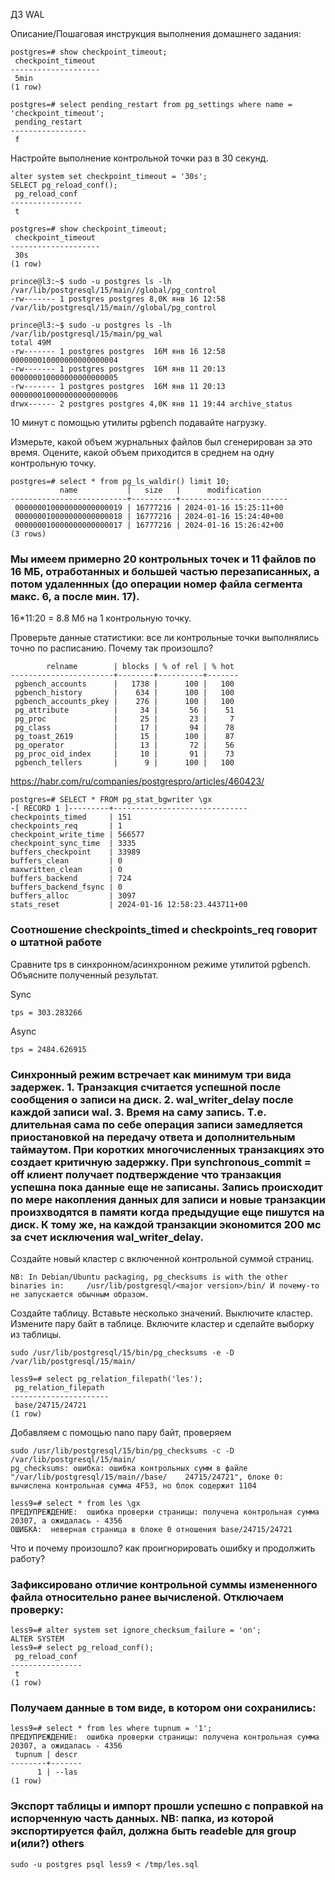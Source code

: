 ДЗ WAL

Описание/Пошаговая инструкция выполнения домашнего задания:


    postgres=# show checkpoint_timeout;
     checkpoint_timeout 
    --------------------
     5min
    (1 row)

    postgres=# select pending_restart from pg_settings where name = 'checkpoint_timeout';
     pending_restart 
    -----------------
     f

Настройте выполнение контрольной точки раз в 30 секунд.

    alter system set checkpoint_timeout = '30s'; 
    SELECT pg_reload_conf();
     pg_reload_conf 
    ----------------
     t

    postgres=# show checkpoint_timeout;
     checkpoint_timeout 
    --------------------
     30s
    (1 row)

    prince@l3:~$ sudo -u postgres ls -lh  /var/lib/postgresql/15/main//global/pg_control
    -rw------- 1 postgres postgres 8,0K янв 16 12:58 /var/lib/postgresql/15/main//global/pg_control

    prince@l3:~$ sudo -u postgres ls -lh  /var/lib/postgresql/15/main/pg_wal
    total 49M
    -rw------- 1 postgres postgres  16M янв 16 12:58 000000010000000000000004
    -rw------- 1 postgres postgres  16M янв 11 20:13 000000010000000000000005
    -rw------- 1 postgres postgres  16M янв 11 20:13 000000010000000000000006
    drwx------ 2 postgres postgres 4,0K янв 11 19:44 archive_status

10 минут c помощью утилиты pgbench подавайте нагрузку.

Измерьте, какой объем журнальных файлов был сгенерирован за это время. Оцените, какой объем приходится в среднем на одну контрольную точку.

    postgres=# select * from pg_ls_waldir() limit 10;
               name           |   size   |      modification      
    --------------------------+----------+------------------------
     000000010000000000000019 | 16777216 | 2024-01-16 15:25:11+00
     000000010000000000000018 | 16777216 | 2024-01-16 15:24:40+00
     000000010000000000000017 | 16777216 | 2024-01-16 15:26:42+00
    (3 rows)

### Мы имеем примерно 20 контрольных точек и 11 файлов по 16 МБ, отработанных и большей частью перезаписанных, а потом удаленнных (до операции номер файла сегмента макс. 6, а после мин. 17). 

 16*11:20 = 8.8 Мб на 1 контрольную точку.

Проверьте данные статистики: все ли контрольные точки выполнялись точно по расписанию. Почему так произошло?

            relname        | blocks | % of rel | % hot 
    -----------------------+--------+----------+-------
     pgbench_accounts      |   1738 |      100 |   100
     pgbench_history       |    634 |      100 |   100
     pgbench_accounts_pkey |    276 |      100 |   100
     pg_attribute          |     34 |       56 |    51
     pg_proc               |     25 |       23 |     7
     pg_class              |     17 |       94 |    78
     pg_toast_2619         |     15 |      100 |    87
     pg_operator           |     13 |       72 |    56
     pg_proc_oid_index     |     10 |       91 |    73
     pgbench_tellers       |      9 |      100 |   100

https://habr.com/ru/companies/postgrespro/articles/460423/

    postgres=# SELECT * FROM pg_stat_bgwriter \gx
    -[ RECORD 1 ]---------+------------------------------
    checkpoints_timed     | 151
    checkpoints_req       | 1
    checkpoint_write_time | 566577
    checkpoint_sync_time  | 3335
    buffers_checkpoint    | 33989
    buffers_clean         | 0
    maxwritten_clean      | 0
    buffers_backend       | 724
    buffers_backend_fsync | 0
    buffers_alloc         | 3097
    stats_reset           | 2024-01-16 12:58:23.443711+00

### Соотношение checkpoints_timed и  checkpoints_req говорит о штатной работе 

Сравните tps в синхронном/асинхронном режиме утилитой pgbench. Объясните полученный результат.

Sync

    tps = 303.283266  

Async

    tps = 2484.626915

### Синхронный режим встречает как минимум  три вида задержек. 1. Транзакция считается успешной после сообщения о записи на диск. 2. wal_writer_delay после каждой записи wal. 3. Время на саму запись. Т.е. длительная сама по себе операция записи замедляется приостановкой на передачу ответа и дополнительным таймаутом. При коротких многочисленных транзакциях это создает критичную задержку. При synchronous_commit = off клиент получает подтверждение что транзакция успешна пока данные еще не записаны. Запись происходит по мере накопления данных для записи и новые транзакции произхводятся в памяти когда предыдущие еще пишутся на диск. К тому же, на каждой транзакции экономится 200 мс за счет исключения wal_writer_delay.


Создайте новый кластер с включенной контрольной суммой страниц. 

    NB: In Debian/Ubuntu packaging, pg_checksums is with the other binaries in:     /usr/lib/postgresql/<major version>/bin/ И почему-то не запускается обычным образом. 

Создайте таблицу. Вставьте несколько значений. Выключите кластер. Измените пару байт в таблице. Включите кластер и сделайте выборку из таблицы. 

    sudo /usr/lib/postgresql/15/bin/pg_checksums -e -D /var/lib/postgresql/15/main/

    less9=# select pg_relation_filepath('les');
     pg_relation_filepath 
    ----------------------
     base/24715/24721
    (1 row)

Добавляем с помощью nano пару байт, проверяем 

    sudo /usr/lib/postgresql/15/bin/pg_checksums -c -D /var/lib/postgresql/15/main/
    pg_checksums: ошибка: ошибка контрольных сумм в файле "/var/lib/postgresql/15/main//base/    24715/24721", блоке 0: вычислена контрольная сумма 4F53, но блок содержит 1104

    less9=# select * from les \gx
    ПРЕДУПРЕЖДЕНИЕ:  ошибка проверки страницы: получена контрольная сумма 20307, а ожидалась - 4356
    ОШИБКА:  неверная страница в блоке 0 отношения base/24715/24721

Что и почему произошло? как проигнорировать ошибку и продолжить работу?

### Зафиксировано отличие контрольной суммы измененного файла относительно ранее вычисленой. Отключаем проверку:

    less9=# alter system set ignore_checksum_failure = 'on';
    ALTER SYSTEM
    less9=# select pg_reload_conf();
     pg_reload_conf 
    ----------------
     t
    (1 row)

### Получаем данные в том виде, в котором они сохранились:

    less9=# select * from les where tupnum = '1';
    ПРЕДУПРЕЖДЕНИЕ:  ошибка проверки страницы: получена контрольная сумма 20307, а ожидалась - 4356
     tupnum | descr 
    --------+-------
          1 | --las
    (1 row)

### Экспорт таблицы и импорт прошли успешно с поправкой на испорченную часть данных. NB: папка, из которой экспортируется файл, должна быть readeble  для  group и(или?) others

    sudo -u postgres psql less9 < /tmp/les.sql
    





